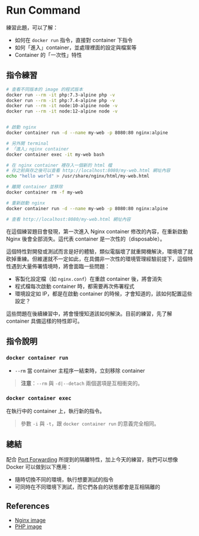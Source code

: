# Run Command

練習此題，可以了解：

* 如何在 `docker run` 指令，直接對 container 下指令
* 如何「進入」container，並處理裡面的設定與檔案等
* Container 的「一次性」特性

## 指令練習

```bash
# 查看不同版本的 image 的程式版本
docker run --rm -it php:7.3-alpine php -v
docker run --rm -it php:7.4-alpine php -v
docker run --rm -it node:10-alpine node -v
docker run --rm -it node:12-alpine node -v


# 啟動 nginx
docker container run -d --name my-web -p 8080:80 nginx:alpine

# 另外開 terminal
# 「進入」nginx container
docker container exec -it my-web bash

# 在 nginx container 裡存入一個新的 html 檔
# 存之前與存之後可以查看 http://localhost:8080/my-web.html 網址內容
echo "hello world" > /usr/share/nginx/html/my-web.html

# 離開 container 並移除
docker container rm -f my-web

# 重新啟動 nginx
docker container run -d --name my-web -p 8080:80 nginx:alpine

# 查看 http://localhost:8080/my-web.html 網址內容
```

在這個練習題目會發現，第一次進入 Nginx container 修改的內容，在重新啟動 Nginx 後會全部消失。這代表 container 是一次性的（disposable）。

這個特性對開發或測試而言是好的體驗，類似電腦壞了就重開機解決，環境壞了就砍掉重練。但維運就不一定如此，在具備非一次性的環境管理經驗前提下，這個特性遇到大量佈署情境時，將會面臨一些問題：

* 客製化設定檔（如 `nginx.conf`）在重啟 container 後，將會消失
* 程式檔每次啟動 container 時，都需要再次佈署程式
* 環境設定如 IP，都是在啟動 container 的時候，才會知道的，該如何配置這些設定？

這些問題在後續練習中，將會慢慢知道該如何解決。目前的練習，先了解 container 具備這樣的特性即可。

## 指令說明

### `docker container run`

* `--rm` 當 container 主程序一結束時，立刻移除 container

> **注意**：`--rm` 與 `-d|--detach` 兩個選項是互相衝突的。

### `docker container exec`

在執行中的 container 上，執行新的指令。

> 參數 `-i` 與 `-t`，跟 `docker container run` 的意義完全相同。

## 總結

配合 [Port Forwarding](exercises-03-port-forwarding.md) 所提到的隔離特性，加上今天的練習，我們可以想像 Docker 可以做到以下應用：

* 隨時切換不同的環境，執行想要測試的指令
* 可同時在不同環境下測試，而它們各自的狀態都會是互相隔離的

## References

* [Nginx image](https://hub.docker.com/_/nginx)
* [PHP image](https://hub.docker.com/_/php)
